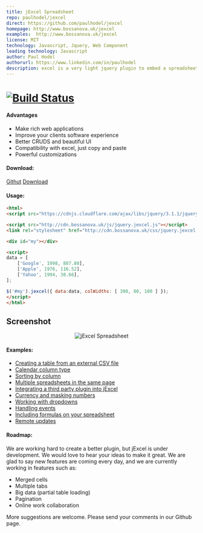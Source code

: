 ```yaml
---
title: jExcel Spreadsheet
repo: paulhodel/jexcel
direct: https://github.com/paulhodel/jexcel
homepage: http://www.bossanova.uk/jexcel
examples:  http://www.bossanova.uk/jexcel
license: MIT
technology: Javascript, Jquery, Web Component
leading technology: Javascript
author: Paul Hodel
authorurl: https://www.linkedin.com/in/paulhodel
description: excel is a very light jquery plugin to embed a spreadsheet, compatible with Excel, in your browser. You can load data straight to the table from a JS array, json or even a CSV file. You can copy and paste from or to Excel straight to jExcel. You can easily integrate with third party jquery plugins to create your own custom colums, custom editors, and others. And, it has a plenty of nice features such as key-value dropdown, CSV loading/exporting, multiple spreadsheets and much more. We have a large roadmap ahead and we are constantly improving, so don't forget to send us your ideas.
---
```


# [![Build Status](http://www.bossanova.uk/templates/default/img/logo-jexcel.png)](http://www.bossanova.uk/jexcel)

#### Advantages

* Make rich web applications
* Improve your clients software experience
* Better CRUDS and beautiful UI
* Compatibility with excel, just copy and paste
* Powerful customizations

#### Download:

[Githut](http://github.com/jspreadsheet/jexcel)
[Download](https://github.com/jspreadsheet/jexcel/archive/master.zip)

#### Usage:
```html
<html>
<script src="https://cdnjs.cloudflare.com/ajax/libs/jquery/3.1.1/jquery.min.js"></script>

<script src="http://cdn.bossanova.uk/js/jquery.jexcel.js"></script>
<link rel="stylesheet" href="http://cdn.bossanova.uk/css/jquery.jexcel.css" type="text/css" />

<div id="my"></div>

<script>
data = [
    ['Google', 1998, 807.80],
    ['Apple', 1976, 116.52],
    ['Yahoo', 1994, 38.66],
];

$('#my').jexcel({ data:data, colWidths: [ 300, 80, 100 ] });
</script>
</html>
```

## Screenshot
<p align="center">
<img src="http://bossanova.uk/templates/default/img/jexcel.png" align="center" alt="jExcel Spreadsheet"/>
</p>

#### Examples:

* [Creating a table from an external CSV file](http://www.bossanova.uk/jexcel/creating-a-table-from-an-external-csv-file)
* [Calendar column type](/jexcel/using-a-calendar-column-type)
* [Sorting by column](http://www.bossanova.uk/jexcel/reorder)
* [Multiple spreadsheets in the same page](/jexcel/multiple-spreadsheets-in-the-same-page)
* [Integrating a third party plugin into jExcel](http://www.bossanova.uk/jexcel/integrating-a-third-party-plugin-into-your-spreadsheet)
* [Currency and masking numbers](http://www.bossanova.uk/jexcel/currency-and-masking-numbers)
* [Working with dropdowns](http://www.bossanova.uk/jexcel/working-with-dropdowns)
* [Handling events](http://www.bossanova.uk/jexcel/tracking-changes-on-the-spreadsheet)
* [Including formulas on your spreadsheet](http://www.bossanova.uk/jexcel/including-formulas-on-your-spreadsheet)
* [Remote updates](http://www.bossanova.uk/jexcel/remote-updates)

#### Roadmap:

We are working hard to create a better plugin, but jExcel is under development. We would love to hear your ideas to make it great. We are glad to say new features are coming every day, and we are currently working in features such as:

* Merged cells
* Multiple tabs
* Big data (partial table loading)
* Pagination
* Online work collaboration

More suggestions are welcome. Please send your comments in our Github page.
